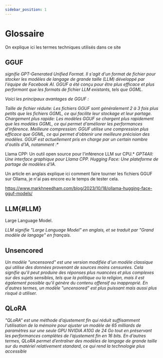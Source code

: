 ```yaml
---
sidebar_position: 1
---
```


# Glossaire

On explique ici les termes techniques utilisés dans ce site

## GGUF

*signifie GPT-Generated Unified Format. Il s'agit d'un format de fichier pour stocker les modèles de langage de grande taille (LLM) développé par l'équipe de Facebook AI. GGUF a été conçu pour être plus efficace et plus performant que les formats de fichier LLM existants, tels que GGML.*

*Voici les principaux avantages de GGUF :*

*Taille de fichier réduite: Les fichiers GGUF sont généralement 2 à 3 fois plus petits que les fichiers GGML, ce qui facilite leur stockage et leur partage.*
*Chargement plus rapide: Les modèles GGUF se chargent plus rapidement que les modèles GGML, ce qui permet d'améliorer les performances d'inférence.*
*Meilleure compression: GGUF utilise une compression plus efficace que GGML, ce qui permet d'obtenir une meilleure précision des modèles.*
*GGUF est actuellement pris en charge par un certain nombre d'outils d'IA, notamment :**

Llama CPP: Un outil open source pour l'inférence LLM sur CPU.*
*GPT4All: Une interface graphique pour Llama CPP.*
*Hugging Face: Une plateforme de partage de modèles d'IA.*

Un article en anglais explique ici comment faire tourner les fichiers GGUF sur Ollama, je n'ai pas encore eu le temps de tester cela.

https://www.markhneedham.com/blog/2023/10/18/ollama-hugging-face-gguf-models/


## LLM{#LLM}

Large Language Model.

*LLM signifie "Large Language Model" en anglais, et se traduit par "Grand modèle de langage" en français.*

## Unsencored

*Un modèle "uncensored" est une version modifiée d'un modèle classique qui 
utilise des données provenant de sources moins censurées. Cela signifie 
qu'il peut produire des réponses plus nuancées et plus complexes sur des 
sujets sensibles, tels que la politique ou la religion, mais il est
également possible qu'il génère du contenu offensif ou inapproprié. En 
d'autres termes, un modèle "uncensored" est plus puissant mais aussi plus 
risqué à utiliser.*

## QLoRA

*"QLoRA" est une méthode d’ajustement fin qui réduit suffisamment l’utilisation de la mémoire pour ajuster un modèle de 65 milliards de paramètres sur une seule GPU NVIDIA A10G de 24 Go tout en préservant les performances complètes de l’ajustement fin en 16 bits. En d’autres termes, QLoRA permet d’entraîner des modèles de langage de grande taille sur du matériel relativement standard, ce qui rend la technologie plus accessible*